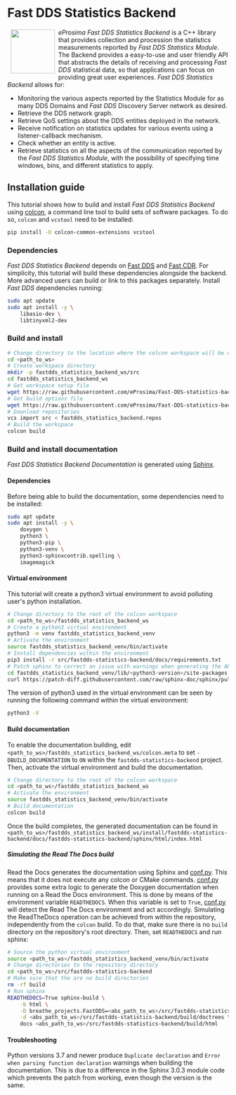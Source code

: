 # Fast DDS Statistics Backend

<a href="http://www.eprosima.com"><img src="https://encrypted-tbn3.gstatic.com/images?q=tbn:ANd9GcSd0PDlVz1U_7MgdTe0FRIWD0Jc9_YH-gGi0ZpLkr-qgCI6ZEoJZ5GBqQ" align="left" hspace="8" vspace="2" width="100" height="100" ></a>

*eProsima Fast DDS Statistics Backend* is a C++ library that provides collection and procession the statistics measurements reported by *Fast DDS Statistics Module*.
The Backend provides a easy-to-use and user friendly API that abstracts the details of receiving and processing
*Fast DDS* statistical data, so that applications can focus on providing great user experiences.
*Fast DDS Statistics Backend* allows for:

* Monitoring the various aspects reported by the Statistics Module for as many DDS Domains and *Fast DDS* Discovery Server network as desired.
* Retrieve the DDS network graph.
* Retrieve QoS settings about the DDS entities deployed in the network.
* Receive notification on statistics updates for various events using a listener-callback mechanism.
* Check whether an entity is active.
* Retrieve statistics on all the aspects of the communication reported by the *Fast DDS Statistics Module*, with the possibility of specifying time windows, bins, and different statistics to apply.

## Installation guide

This tutorial shows how to build and install *Fast DDS Statistics Backend* using [colcon](https://colcon.readthedocs.io), a command line tool to build sets of software packages.
To do so, `colcon` and `vcstool` need to be installed:

```bash
pip install -U colcon-common-extensions vcstool
```

### Dependencies

*Fast DDS Statistics Backend* depends on [Fast DDS](https://github.com/eProsima/Fast-DDS) and [Fast CDR](https://github.com/eProsima/Fast-CDR).
For simplicity, this tutorial will build these dependencies alongside the backend.
More advanced users can build or link to this packages separately.
Install *Fast DDS* dependencies running:

```bash
sudo apt update
sudo apt install -y \
    libasio-dev \
    libtinyxml2-dev
```

### Build and install

```bash
# Change directory to the location where the colcon workspace will be created
cd <path_to_ws>
# Create workspace directory
mkdir -p fastdds_statistics_backend_ws/src
cd fastdds_statistics_backend_ws
# Get workspace setup file
wget https://raw.githubusercontent.com/eProsima/Fast-DDS-statistics-backend/main/fastdds_statistics_backend.repos
# Get build options file
wget https://raw.githubusercontent.com/eProsima/Fast-DDS-statistics-backend/main/colcon.meta
# Download repositories
vcs import src < fastdds_statistics_backend.repos
# Build the workspace
colcon build
```

### Build and install documentation

*Fast DDS Statistics Backend Documentation* is generated using [Sphinx](https://www.sphinx-doc.org).

#### Dependencies

Before being able to build the documentation, some dependencies need to be installed:

```bash
sudo apt update
sudo apt install -y \
    doxygen \
    python3 \
    python3-pip \
    python3-venv \
    python3-sphinxcontrib.spelling \
    imagemagick
```

#### Virtual environment

This tutorial will create a python3 virtual environment to avoid polluting user's python installation.

```bash
# Change directory to the root of the colcon workspace
cd <path_to_ws>/fastdds_statistics_backend_ws
# Create a python3 virtual environment
python3 -m venv fastdds_statistics_backend_venv
# Activate the environment
source fastdds_statistics_backend_venv/bin/activate
# Install dependencies within the environment
pip3 install -r src/fastdds-statistics-backend/docs/requirements.txt
# Patch sphinx to correct an issue with warnings when generating the API reference
cd fastdds_statistics_backend_venv/lib/<python3-version>/site-packages
curl https://patch-diff.githubusercontent.com/raw/sphinx-doc/sphinx/pull/7851.diff | git apply
```

The version of python3 used in the virtual environment can be seen by running the following command within the virtual environment:

```bash
python3 -V
```

#### Build documentation

To enable the documentation building, edit `<path_to_ws>/fastdds_statistics_backend_ws/colcon.meta`
to set `-DBUILD_DOCUMENTATION` to `ON` within the `fastdds-statistics-backend` project.
Then, activate the virtual environment and build the documentation.

```bash
# Change directory to the root of the colcon workspace
cd <path_to_ws>/fastdds_statistics_backend_ws
# Activate the environment
source fastdds_statistics_backend_venv/bin/activate
# Build documentation
colcon build
```

Once the build completes, the generated documentation can be found in `<path_to_ws>/fastdds_statistics_backend_ws/install/fastdds-statistics-backend/docs/fastdds-statistics-backend/sphinx/html/index.html`

##### Simulating the Read The Docs build

Read the Docs generates the documentation using Sphinx and [conf.py](docs/conf.py).
This means that it does not execute any colcon or CMake commands.
[conf.py](docs/conf.py) provides some extra logic to generate the Doxygen documentation when running on a Read the Docs environment.
This is done by means of the environment variable `READTHEDOCS`. When this variable is set to `True`, [conf.py](docs/conf.py) will detect the Read The Docs environment and act accordingly.
Simulating the ReadTheDocs operation can be achieved from within the repository, independently from the `colcon` build.
To do that, make sure there is no `build` directory on the repository's root directory.
Then, set `READTHEDOCS` and run sphinx:

```bash
# Source the python virtual environment
source <path_to_ws>/fastdds_statistics_backend_venv/bin/activate
# Change directories to the repository directory
cd <path_to_ws>/src/fastdds-statistics-backend
# Make sure that the are no build directories
rm -rf build
# Run sphinx
READTHEDOCS=True sphinx-build \
    -b html \
    -D breathe_projects.FastDDS=<abs_path_to_ws>/src/fastdds-statistics-backend/build/doxygen/xml \
    -d <abs_path_to_ws>/src/fastdds-statistics-backend/build/doctrees \
    docs <abs_path_to_ws>/src/fastdds-statistics-backend/build/html
```

#### Troubleshooting

Python versions 3.7 and newer produce `Duplicate declaration` and `Error when parsing function declaration` warnings when building the documentation.
This is due to a difference in the Sphinx 3.0.3 module code which prevents the patch from working, even though the version is the same.

